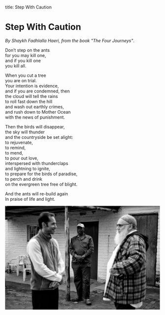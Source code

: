 title: Step With Caution

# Step With Caution

_By Shaykh Fadhlalla Haeri, from the book "The Four Journeys"_.

Don’t step on the ants  
for you may kill one,  
and if you kill one  
you kill all.  
  
When you cut a tree  
you are on trial.  
Your intention is evidence,  
and if you are condemned, then  
the cloud will tell the rains  
to roll fast down the hill  
and wash out earthly crimes,  
and rush down to Mother Ocean  
with the news of punishment.  
  
Then the birds will disappear,  
the sky will thunder  
and the countryside be set alight:  
to rejuvenate,  
to remind,  
to mend,  
to pour out love,  
interspersed with thunderclaps  
and lightning to ignite,  
to prepare for the birds of paradise,  
to perch and drink  
on the evergreen tree free of blight.  
  
And the ants will re-build again  
In praise of life and light.  

![Step With Caution](./img/step-caution.jpg)